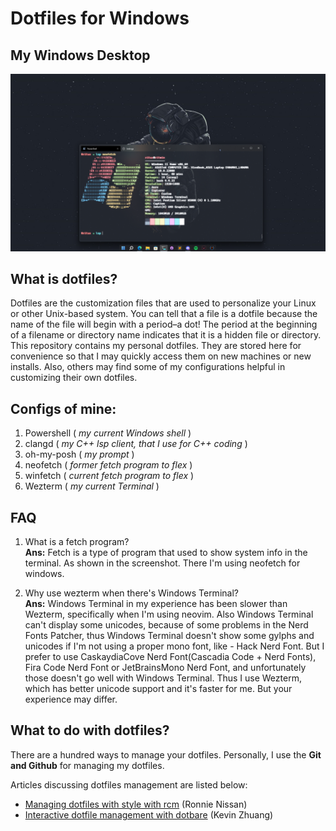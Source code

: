 # Dotfiles for Windows



## My Windows Desktop

![](./Desktop_Screenshot.png)



## What is dotfiles?

Dotfiles are the customization files that are used to personalize your Linux or other Unix-based system.  You can tell that a file is a dotfile because the name of the file will begin with a period–a dot!  The period at the beginning of a filename or directory name indicates that it is a hidden file or directory.  This repository contains my personal dotfiles.  They are stored here for convenience so that I may quickly access them on new machines or new installs.  Also, others may find some of my configurations helpful in customizing their own dotfiles.



## Configs of mine: 

1. Powershell ( *my current Windows shell* )
2. clangd ( *my C++ lsp client, that I use for C++ coding* )
3. oh-my-posh ( *my prompt* )
4. neofetch ( *former fetch program to flex* )
5. winfetch ( *current fetch program to flex* )
6. Wezterm ( *my current Terminal* )



## FAQ
1. What is a fetch program?  
**Ans:** Fetch is a type of program that used to show system info in the terminal. 
As shown in the screenshot. There I'm using neofetch for windows.

2. Why use wezterm when there's Windows Terminal?  
**Ans:** Windows Terminal in my experience has been slower than Wezterm, specifically
when I'm using neovim. Also Windows Terminal can't display some unicodes, because
of some problems in the Nerd Fonts Patcher, thus Windows Terminal doesn't show some 
gylphs and unicodes if I'm not using a proper mono font, like - Hack Nerd Font. But
I prefer to use CaskaydiaCove Nerd Font(Cascadia Code + Nerd Fonts), Fira Code Nerd Font
or JetBrainsMono Nerd Font, and unfortunately those doesn't go well with Windows 
Terminal. Thus I use Wezterm, which has better unicode support and it's faster for me.
But your experience may differ.



## What to do with dotfiles?

There are a hundred ways to manage your dotfiles. Personally, I use the **Git and Github** for managing my dotfiles. 

Articles discussing dotfiles management are listed below:

- [Managing dotfiles with style with rcm](https://distrotube.com/guest-articles/managing-dotfiles-with-rcm.html) (Ronnie Nissan)
- [Interactive dotfile management with dotbare](https://distrotube.com/guest-articles/interactive-dotfile-management-dotbare.html) (Kevin Zhuang)
